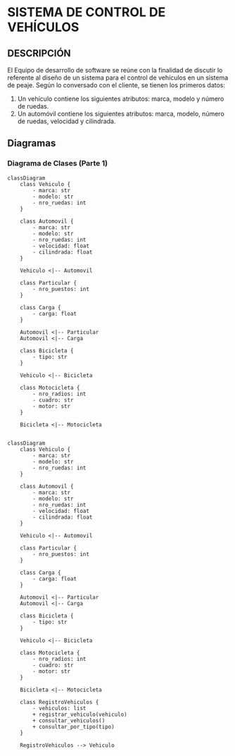 # SISTEMA DE CONTROL DE VEHÍCULOS

## DESCRIPCIÓN

El Equipo de desarrollo de software se reúne con la finalidad de discutir lo referente al diseño de
un sistema para el control de vehículos en un sistema de peaje. Según lo conversado con el
cliente, se tienen los primeros datos:

1. Un vehículo contiene los siguientes atributos: marca, modelo y número de ruedas.
2. Un automóvil contiene los siguientes atributos: marca, modelo, número de ruedas,
   velocidad y cilindrada.

## Diagramas

### Diagrama de Clases (Parte 1)

```mermaid
classDiagram
    class Vehiculo {
        - marca: str
        - modelo: str
        - nro_ruedas: int
    }

    class Automovil {
        - marca: str
        - modelo: str
        - nro_ruedas: int
        - velocidad: float
        - cilindrada: float
    }

    Vehiculo <|-- Automovil

    class Particular {
        - nro_puestos: int
    }

    class Carga {
        - carga: float
    }

    Automovil <|-- Particular
    Automovil <|-- Carga

    class Bicicleta {
        - tipo: str
    }

    Vehiculo <|-- Bicicleta

    class Motocicleta {
        - nro_radios: int
        - cuadro: str
        - motor: str
    }

    Bicicleta <|-- Motocicleta


classDiagram
    class Vehiculo {
        - marca: str
        - modelo: str
        - nro_ruedas: int
    }

    class Automovil {
        - marca: str
        - modelo: str
        - nro_ruedas: int
        - velocidad: float
        - cilindrada: float
    }

    Vehiculo <|-- Automovil

    class Particular {
        - nro_puestos: int
    }

    class Carga {
        - carga: float
    }

    Automovil <|-- Particular
    Automovil <|-- Carga

    class Bicicleta {
        - tipo: str
    }

    Vehiculo <|-- Bicicleta

    class Motocicleta {
        - nro_radios: int
        - cuadro: str
        - motor: str
    }

    Bicicleta <|-- Motocicleta

    class RegistroVehiculos {
        - vehiculos: list
        + registrar_vehiculo(vehiculo)
        + consultar_vehiculos()
        + consultar_por_tipo(tipo)
    }

    RegistroVehiculos --> Vehiculo
```
